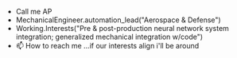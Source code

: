 - Call me AP
- MechanicalEngineer.automation_lead("Aerospace & Defense")
- Working.Interests("Pre & post-production neural network system integration; generalized mechanical integration w/code")
- 📫 How to reach me ...if our interests align i'll be around

<!---
azhiaziamAP/azhiaziamAP is a ✨ special ✨ repository because its `README.md` (this file) appears on your GitHub profile.
You can click the Preview link to take a look at your changes.
--->
